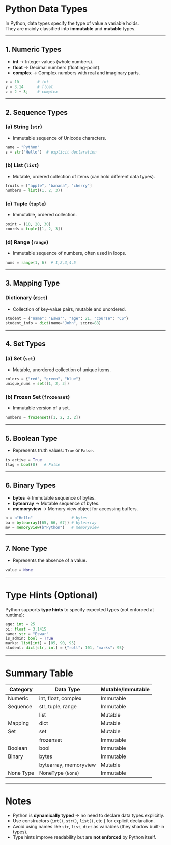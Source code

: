 
# Python Data Types

In Python, data types specify the type of value a variable holds.  
They are mainly classified into **immutable** and **mutable** types.

---

## 1. Numeric Types
- **int** → Integer values (whole numbers).
- **float** → Decimal numbers (floating-point).
- **complex** → Complex numbers with real and imaginary parts.

```python
x = 10        # int
y = 3.14      # float
z = 2 + 3j    # complex
````

---

## 2. Sequence Types

### (a) String (`str`)

* Immutable sequence of Unicode characters.

```python
name = "Python"
s = str("Hello")  # explicit declaration
```

### (b) List (`list`)

* Mutable, ordered collection of items (can hold different data types).

```python
fruits = ["apple", "banana", "cherry"]
numbers = list((1, 2, 3))
```

### (c) Tuple (`tuple`)

* Immutable, ordered collection.

```python
point = (10, 20, 30)
coords = tuple([1, 2, 3])
```

### (d) Range (`range`)

* Immutable sequence of numbers, often used in loops.

```python
nums = range(1, 6)  # 1,2,3,4,5
```

---

## 3. Mapping Type

### Dictionary (`dict`)

* Collection of key-value pairs, mutable and unordered.

```python
student = {"name": "Eswar", "age": 21, "course": "CS"}
student_info = dict(name="John", score=88)
```

---

## 4. Set Types

### (a) Set (`set`)

* Mutable, unordered collection of unique items.

```python
colors = {"red", "green", "blue"}
unique_nums = set([1, 2, 3])
```

### (b) Frozen Set (`frozenset`)

* Immutable version of a set.

```python
numbers = frozenset([1, 2, 3, 2])
```

---

## 5. Boolean Type

* Represents truth values: `True` or `False`.

```python
is_active = True
flag = bool(0)   # False
```

---

## 6. Binary Types

* **bytes** → Immutable sequence of bytes.
* **bytearray** → Mutable sequence of bytes.
* **memoryview** → Memory view object for accessing buffers.

```python
b = b"Hello"                 # bytes
ba = bytearray([65, 66, 67]) # bytearray
mv = memoryview(b"Python")   # memoryview
```

---

## 7. None Type

* Represents the absence of a value.

```python
value = None
```

---

# Type Hints (Optional)

Python supports **type hints** to specify expected types (not enforced at runtime):

```python
age: int = 25
pi: float = 3.1415
name: str = "Eswar"
is_admin: bool = True
marks: list[int] = [85, 90, 95]
student: dict[str, int] = {"roll": 101, "marks": 95}
```

---

# Summary Table

| Category  | Data Type             | Mutable/Immutable |
| --------- | --------------------- | ----------------- |
| Numeric   | int, float, complex   | Immutable         |
| Sequence  | str, tuple, range     | Immutable         |
|           | list                  | Mutable           |
| Mapping   | dict                  | Mutable           |
| Set       | set                   | Mutable           |
|           | frozenset             | Immutable         |
| Boolean   | bool                  | Immutable         |
| Binary    | bytes                 | Immutable         |
|           | bytearray, memoryview | Mutable           |
| None Type | NoneType (`None`)     | Immutable         |

---

# Notes

* Python is **dynamically typed** → no need to declare data types explicitly.
* Use constructors (`int()`, `str()`, `list()`, etc.) for explicit declaration.
* Avoid using names like `str`, `list`, `dict` as variables (they shadow built-in types).
* Type hints improve readability but are **not enforced** by Python itself.

```


